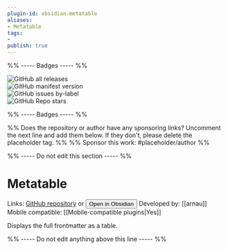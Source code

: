 ```yaml
---
plugin-id: obsidian-metatable
aliases:
- Metatable
tags: 
- 
publish: true
---
```


%% ----- Badges ----- %%

![GitHub all releases](https://img.shields.io/github/downloads/arnau/obsidian-metatable/total?color=573E7A&logo=github&style=for-the-badge)   
![GitHub manifest version](https://img.shields.io/github/manifest-json/v/arnau/obsidian-metatable?color=573E7A&logo=github&style=for-the-badge)   
![GitHub issues by-label](https://img.shields.io/github/issues/arnau/obsidian-metatable/help%20wanted?color=573E7A&logo=github&style=for-the-badge)   
![GitHub Repo stars](https://img.shields.io/github/stars/arnau/obsidian-metatable?color=573E7A&logo=github&style=for-the-badge)

%% ----- Badges ----- %%

%% Does the repository or author have any sponsoring links? Uncomment the next line and add them below. If they don't, please delete the placeholder tag. %%
%% Sponsor this work: #placeholder/author %%

%% ----- Do not edit this section ----- %%

# Metatable

Links: [GitHub repository](https://github.com/arnau/obsidian-metatable) or [<button id=HH>Open in Obsidian</button>](obsidian://goto-plugin?id=obsidian-metatable)
Developed by: [[arnau]]
Mobile compatible: [[Mobile-compatible plugins|Yes]]

Displays the full frontmatter as a table.

%% ----- Do not edit anything above this line ----- %% 
